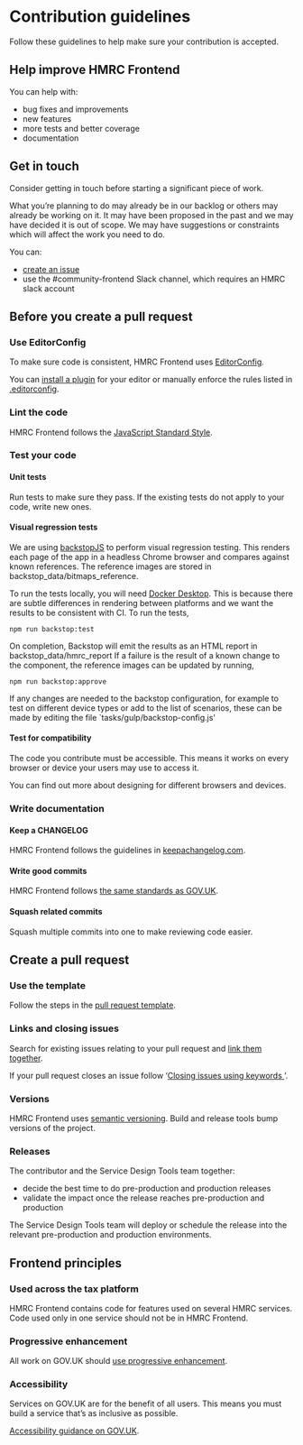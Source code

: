 # Contribution guidelines

Follow these guidelines to help make sure your contribution is accepted.

## Help improve HMRC Frontend

You can help with:

* bug fixes and improvements
* new features
* more tests and better coverage
* documentation

## Get in touch

Consider getting in touch before starting a significant piece of work.

What you’re planning to do may already be in our backlog or others may already be working on it. It may have been proposed in the past and we may have decided it is out of scope. We may have suggestions or constraints which will affect the work you need to do.

You can:
* [create an issue](https://github.com/hmrc/assets-frontend/issues/new)
* use the #community-frontend Slack channel, which requires an HMRC slack account

## Before you create a pull request

### Use EditorConfig

To make sure code is consistent, HMRC Frontend uses [EditorConfig](http://editorconfig.org).

You can [install a plugin](http://editorconfig.org/#download) for your editor or manually enforce the rules listed in [.editorconfig](https://github.com/hmrc/hmrc-frontend/blob/master/.editorconfig).

### Lint the code

HMRC Frontend follows the [JavaScript Standard Style](http://standardjs.com).

### Test your code

#### Unit tests
Run tests to make sure they pass. If the existing tests do not apply to your code, write new ones.

#### Visual regression tests
We are using [backstopJS](https://github.com/garris/BackstopJS) to perform visual regression testing. This renders 
each page of the app in a headless Chrome browser and compares against known references. The reference images
are stored in backstop_data/bitmaps_reference.

To run the tests locally, you will need [Docker Desktop](https://www.docker.com/products/docker-desktop). 
This is because there are subtle differences in rendering between platforms and we want the results to be 
consistent with CI. To run the tests,

```shell script
npm run backstop:test
```

On completion, Backstop will emit the results as an HTML report in backstop_data/hmrc_report  If a failure is the
result of a known change to the component, the reference images can be updated by running,

```shell script
npm run backstop:approve
```

If any changes are needed to the backstop configuration, for example to test on different device types or add to the
 list of scenarios, these can be made by editing the file `tasks/gulp/backstop-config.js'

#### Test for compatibility
The code you contribute must be accessible. This means it works on every browser or device your users may use to access it.

You can find out more about designing for different browsers and devices.

### Write documentation

#### Keep a CHANGELOG
HMRC Frontend follows the guidelines in [keepachangelog.com](http://keepachangelog.com/).

#### Write good commits
HMRC Frontend follows [the same standards as GOV.UK](https://github.com/alphagov/styleguides/blob/master/git.md).

#### Squash related commits
Squash multiple commits into one to make reviewing code easier.

## Create a pull request

### Use the template

Follow the steps in the [pull request template](https://github.com/hmrc/assets-frontend/blob/master/.github/PULL_REQUEST_TEMPLATE.md).

### Links and closing issues

Search for existing issues relating to your pull request and [link them together](https://github.com/blog/957-introducing-issue-mentions).

If your pull request closes an issue follow ‘[Closing issues using keywords ](https://help.github.com/articles/closing-issues-via-commit-messages/)’.

### Versions

HMRC Frontend uses [semantic versioning](https://semver.org/). Build and release tools bump versions of the project.

### Releases

The contributor and the Service Design Tools team together:

* decide the best time to do pre-production and production releases
* validate the impact once the release reaches pre-production and production

The Service Design Tools team will deploy or schedule the release into the relevant pre-production and production environments.

## Frontend principles

### Used across the tax platform

HMRC Frontend contains code for features used on several HMRC services. Code used only in one service should not be in HMRC Frontend.

### Progressive enhancement

All work on GOV.UK should [use progressive enhancement](https://www.gov.uk/service-manual/technology/using-progressive-enhancement).

### Accessibility

Services on GOV.UK are for the benefit of all users. This means you must build a service that’s as inclusive as possible.

[Accessibility guidance on GOV.UK](https://www.gov.uk/service-manual/helping-people-to-use-your-service/making-your-service-accessible-an-introduction).

